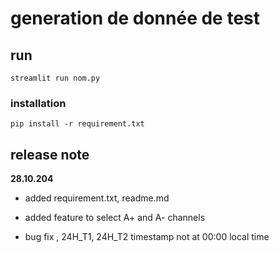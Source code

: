 # generation de donnée de test

## run

`streamlit run nom.py`

### installation

`pip install -r requirement.txt`

## release note

**28.10.204**

- added requirement.txt, readme.md

- added feature to select A+ and A- channels

- bug fix , 24H_T1, 24H_T2 timestamp not at 00:00 local time
